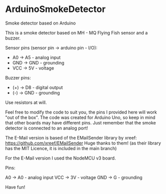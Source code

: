 # ArduinoSmokeDetector
Smoke detector based on Arduino

This is a smoke detector based on MH - MQ Flying Fish sensor and a buzzer.

Sensor pins (sensor pin -> arduino pin - I/O):
  - A0 -> A5 - analog input
  - GND -> GND - grounding
  - VCC -> 5V - voltage

Buzzer pins:
  - (+) -> D8 - digital output
  - (-) -> GND - grounding
  
Use resistors at will.

Feel free to modify the code to suit you, the pins I provided here will work "out of the box". The code was created for Arduino Uno, so keep in mind that other boards may have different pins. Just remember that the smoke detector is connected to an analog port!

The E-Mail version is based of the EMailSender library by xreef: https://github.com/xreef/EMailSender
Huge thanks to them! (as their library has the MIT Licence, it is included in the main branch)

For the E-Mail version I used the NodeMCU v3 board.

Pins:

A0 -> A0 - analog input
VCC -> 3V - voltage
GND -> G - grounding

Have fun!
